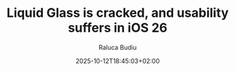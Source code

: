 ---
layout: post
title: "Liquid Glass is cracked, and usability suffers in iOS 26"
link: https://www.nngroup.com/articles/liquid-glass/
author: "Raluca Budiu"
published_date: "10/10/2025"
description: "Le langage visuel d'iOS 26 occulte le contenu au lieu de le mettre en avant. De nouveaux modèles de conception (mais pas toujours meilleurs) remplacent les conventions établies."
language: "en"
categories: "articles"
tags: "design ios apple ui ux"
og-tags: "design ios apple ui ux"
date: "2025-10-12T18:45:03+02:00"
permalink: /:categories/:year/:month/:day/:title/
---